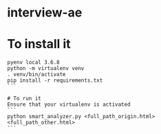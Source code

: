 # interview-ae
# To install it
````
pyenv local 3.6.8
python -m virtualenv venv
. venv/bin/activate
pip install -r requirements.txt
```

# To run it
Ensure that your virtualenv is activated
```
python smart_analyzer.py <full_path_origin.html> <full_path_other.html>
```
